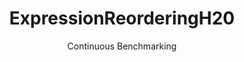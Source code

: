 ---
layout: docu
title: ExpressionReorderingH20
subtitle: Continuous Benchmarking
selected: Expression_Reordering
expanded: Benchmarking
benchmark: /individual_results/ExpressionReorderingH20.html
---
